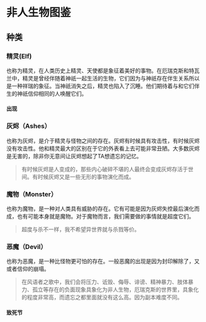 # 非人生物图鉴

## 种类

### 精灵(Elf)

也称为精灵，在人类历史上精灵、天使都是象征着美好的事物。在厄瑞克斯和特瓦兰中，精灵是曾经伴随着神祇一起生活的生物，它们因为与神祇存在伴生关系所以是一种祥瑞的象征。当神祇消失之后，精灵也陷入了沉睡。他们期待着与和它们伴生的神祇信仰相同的人唤醒它们。

#### 出现

### 灰烬（Ashes）

也称为灰烬，是介于精灵与怪物之间的存在。灰烬有时候具有攻击性，有时候灰烬没有攻击性。他和精灵最大的区别在于它的外表看上去可能非常丑陋。大多数灰烬是无害的，除非你无意间让灰烬想起了TA想遗忘的记忆。

> 有时候灰烬是人变成的，那些内心破碎不堪的人最终会变成灰烬存活于世间。有时候灰烬又是一些无形的事物演化而成。

### 魔物（Monster）

也称为魔物，是一种对人类具有威胁的存在。它有可能是因为灰烬失控最后演化而成，也有可能本身就是魔物。对于魔物而言，我们需要做的事情就是超度它们。

> 超度与杀不一样，我不希望异世界就与杀戮等价。

### 恶魔（Devil）

也称为恶魔，是一种比怪物更可怕的存在。一般恶魔的出现是因为封印解除了，又或者信仰的崩塌。





> 在风语者之歌中，我们会将压力、诋毁、侮辱、诽谤、精神暴力、肢体暴力、孤立等存在的负面现象具象化为非人生物，厄瑞克斯的世界里，具象化的程度非常高，而遗忘之都里面就没有这么高。因为副本难度不同。

#### 致死节